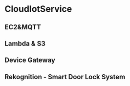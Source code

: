 # CloudIotService

## EC2&MQTT

## Lambda & S3

## Device Gateway

## Rekognition - Smart Door Lock System

